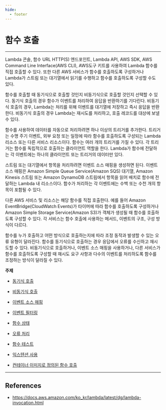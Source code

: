 ```yaml
---
hide:
  - footer
---
```


# 함수 호출

---
Lambda 콘솔, 함수 URL HTTP(S) 엔드포인트, Lambda API, AWS SDK, AWS Command Line Interface(AWS CLI), AWS도구 키트를 사용하여 Lambda 함수를 직접 호출할 수 있다. 또한 다른 AWS 서비스가 함수를 호출하도록 구성하거나 Lambda가 스트림 또는 대기열에서 읽기를 수행하고 함수를 호출하도록 구성할 수도 있다.

함수를 호출할 때 동기식으로 호출할 것인지 비동기식으로 호출할 것인지 선택할 수 있다. 동기식 호출의 경우 함수가 이벤트를 처리하여 응답을 반환하기를 기다린다. 비동기식 호출의 경우, Lambda는 처리를 위해 이벤트를 대기열에 저장하고 즉시 응답을 반환한다. 비동기식 호출의 경우 Lambda는 재시도를 처리하고, 호출 레코드를 대상에 보낼 수 있다.

함수를 사용하여 데이터를 자동으로 처리하려면 하나 이상의 트리거를 추가한다. 트리거는 수명 주기 이벤트, 외부 요청 또는 일정에 따라 함수를 호출하도록 구성되는 Lambda 리소스 또는 다른 서비스 리소스이다. 함수는 여러 개의 트리거를 가질 수 있다. 각 트리거는 함수를 독립적으로 호출하는 클라이언트 역할을 한다. Lambda가 함수에 전달하는 각 이벤트에는 하나의 클라이언트 또는 트리거의 데이터만 있다.

스트림 또는 대기열에서 항목을 처리하려면 이벤트 소스 매핑을 생성하면 된다. 이벤트 소스 매핑은 Amazon Simple Queue Service(Amazon SQS) 대기열, Amazon Kinesis 스트림 또는 Amazon DynamoDB 스트림에서 항목을 읽어 배치로 함수에 전달하는 Lambda 내 리소스이다. 함수가 처리하는 각 이벤트에는 수백 또는 수천 개의 항목이 포함될 수 있다.

다른 AWS 서비스 및 리소스는 해당 함수를 직접 호출한다. 예를 들어 Amazon EventBridge(CloudWatch Events)가 타이머에 따라 함수를 호출하도록 구성하거나 Amazon Simple Storage Service(Amazon S3)가 객체가 생성될 때 함수를 호출하도록 구성할 수 있다. 각 서비스는 함수 호출에 사용하는 메서드, 이벤트의 구조, 구성 방식이 다르다.

함수를 누가 호출하고 어떤 방식으로 호출하는지에 따라 조정 동작과 발생할 수 있는 오류 유형이 달라진다. 함수를 동기식으로 호출하는 경우 응답에서 오류를 수신하고 재시도할 수 있다. 비동기식으로 호출하거나, 이벤트 소스 매핑을 사용하거나, 다른 서비스가 함수를 호출하도록 구성할 때 재시도 요구 사항과 다수의 이벤트를 처리하도록 함수를 조정하는 방식이 달라질 수 있다.

**주제**

- [동기식 호출](https://docs.aws.amazon.com/ko_kr/lambda/latest/dg/invocation-sync.html)

- [비동기식 호출](https://docs.aws.amazon.com/ko_kr/lambda/latest/dg/invocation-async.html)

- [이벤트 소스 매핑](https://docs.aws.amazon.com/ko_kr/lambda/latest/dg/invocation-eventsourcemapping.html)

- [이벤트 필터링](https://docs.aws.amazon.com/ko_kr/lambda/latest/dg/invocation-eventfiltering.html)

- [함수 상태](https://docs.aws.amazon.com/ko_kr/lambda/latest/dg/functions-states.html)

- [오류 처리](https://docs.aws.amazon.com/ko_kr/lambda/latest/dg/invocation-retries.html)

- [함수 테스트](https://docs.aws.amazon.com/ko_kr/lambda/latest/dg/testing-functions.html)

- [익스텐션 사용](https://docs.aws.amazon.com/ko_kr/lambda/latest/dg/using-extensions.html)

- [컨테이너 이미지로 정의된 함수 호출](https://docs.aws.amazon.com/ko_kr/lambda/latest/dg/invocation-images.html)

---

## References

- <https://docs.aws.amazon.com/ko_kr/lambda/latest/dg/lambda-invocation.html>
